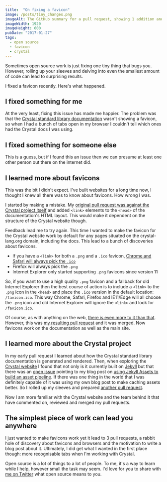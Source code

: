 ```yaml
---
title:  "On fixing a favicon"
image: /posts/tiny_changes.png
imageAlt: The GitHub summary for a pull request, showing 1 addition and 2 deletions.
imageWidth: 1920
imageHeight: 600
pubDate: "2017-01-27"
tags:
  - open source
  - favicon
  - crystal
---
```


Sometimes open source work is just fixing one tiny thing that bugs you. However, rolling up your sleeves and delving into even the smallest amount of code can lead to surprising results.

I fixed a favicon recently. Here's what happened.

## I fixed something for me

At the very least, fixing this issue has made me happier. The problem was that the [Crystal standard library documentation](https://crystal-lang.org/api/0.20.5/) wasn't showing a favicon, so when I had a bunch of tabs open in my browser I couldn't tell which ones had the Crystal docs I was using.

## I fixed something for someone else

This is a guess, but if I found this an issue then we can presume at least one other person out there on the internet did.

## I learned more about favicons

This was the bit I didn't expect. I've built websites for a long time now, I thought I knew all there was to know about favicons. How wrong I was.

I started by making a mistake. My [original pull request was against the Crystal project itself](https://github.com/crystal-lang/crystal/pull/3832) and added `<link>` elements to the `<head>` of the documentation's HTML layout. This would make it dependent on the structure of the Crystal website though.

Feedback lead me to try again. This time I wanted to make the favicon for the Crystal website work by default for any pages situated on the crystal-lang.org domain, including the docs. This lead to a bunch of discoveries about favicons.

* If you have a `<link>` for both a `.png` and a `.ico` favicon, [Chrome and Safari will always pick the `.ico`](http://www.jonathantneal.com/blog/understand-the-favicon/)
* Firefox will always pick the `.png`
* Internet Explorer only started supporting `.png` favicons since version 11

So, if you want to use a high quality `.png` favicon and a fallback for old Internet Explorer then the best course of action is to include a `<link>` to the `.png` icon in the `<head>` and place the `.ico` version in the default location: `/favicon.ico`. This way Chrome, Safari, Firefox and IE11/Edge will all choose the `.png` icon and old Internet Explorer will ignore the `<link>` and look for `/favicon.ico`.

Of course, as with anything on the web, [there is even more to it than that](https://github.com/audreyr/favicon-cheat-sheet). However, this was [my resulting pull request](https://github.com/crystal-lang/crystal-website/pull/15/files) and it was merged. Now favicons work on the documentation as well as the main site.

## I learned more about the Crystal project

In my early pull request I learned about how the Crystal standard library documentation is generated and rendered. Then, when exploring the [Crystal website](https://github.com/crystal-lang/crystal-website) I found that not only is it currently built on [Jekyll](https://jekyllrb.com/) but that there was an [open issue](https://github.com/crystal-lang/crystal-website/issues/12) pointing to my blog post on [using Jekyll Assets to build an asset pipeline](https://philna.sh/blog/2016/06/28/asset-pipelines-with-jekyll-assets/). If there was one thing in the world that I was definitely capable of it was using my own blog post to make caching assets better. So I rolled up my sleeves and prepared [another pull request](https://github.com/crystal-lang/crystal-website/pull/16).

Now I am more familiar with the Crystal website and the team behind it that have commented on, reviewed and merged my pull requests.

## The simplest piece of work can lead you anywhere

I just wanted to make favicons work yet it lead to 3 pull requests, a rabbit hole of discovery about favicons and browsers and the motivation to write a blog post about it. Ultimately, I did get what I wanted in the first place though: more recognisable tabs when I'm working with Crystal.

Open source is a lot of things to a lot of people. To me, it's a way to learn while I help, however small the task may seem. I'd love for you to share with [me on Twitter](https://twitter.com/philnash) what open source means to you.
